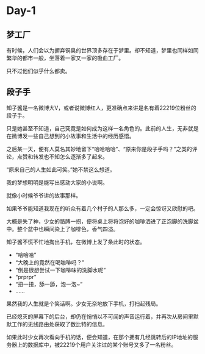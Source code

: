 # Day-1

## 梦工厂

有时候，人们会以为摒弃铜臭的世界顶多存在于梦里。却不知道，梦里也同样如同繁华的都市一般，坐落着一家又一家的吸血工厂。

只不过他们似乎什么都卖。

## 段子手

知子酱是一名微博大V，或者说微博红人，更准确点来讲是名有着22219位粉丝的段子手。

只是她甚至不知道，自己究竟是如何成为这样一名角色的。此前的人生，无非就是在微博发一些自己想到的小故事和生活中的经历感悟。

之后某一天，便有人莫名其妙地留下“哈哈哈哈”、“原来你是段子手吗？”之类的评论，点赞和转发也不知怎么逐渐多了起来。

“原来自己的人生如此可笑。”她不禁这么想道。

我的梦想明明是能写出感动大家的小说啊。

就像小时候爷爷讲的故事那样。

如果爷爷能知道我现在的听众有着几个村子的人那么多，一定会惊讶又欣慰的吧。

大概是失了神，少女的胳膊一拐，便将桌上将将泡好的咖啡洒进了正泡脚的洗脚盆中。整个盆中也瞬间染上了咖啡色，香气四溢。

知子酱不慌不忙地掏出手机，在微博上发了条此时的状态。

- “哈哈哈”
- “大晚上的竟然在喝咖啡吗？”
- “倒是很想尝试一下咖啡味的洗脚水呢”
- “prprpr”
- “扭一扭，舔一舔，泡一泡~”
- ……

果然我的人生就是个笑话啊。少女无奈地放下手机，打扫起残局。

已经熄灭的屏幕下的后台，却仍在悄悄以不可闻的声音运行着，并再次从房间里默默工作的无线路由处获取了数比特的信息。

如果此时少女再次看向手机的话，便会知道，在那个拥有几经跳转后的IP地址的服务器上的数据库中，被22219个用户关注过的某个账号又多了一名粉丝。
